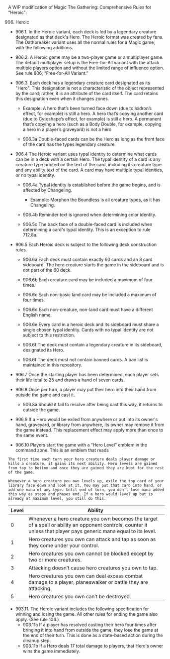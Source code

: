 A WIP modification of Magic The Gathering: Comprehensive Rules for "Heroic":


906. Heroic

* 906.1. In the Heroic variant, each deck is led by a legendary creature designated as that deck's Hero. The Heroic format was created by fans. The Oathbreaker variant uses all the normal rules for a Magic game, with the following additions.

* 906.2. A Heroic game may be a two-player game or a multiplayer game. The default multiplayer setup is the Free-for-All variant with the attack multiple players option and without the limited range of influence option. See rule 806, “Free-for-All Variant.”

* 906.3. Each deck has a legendary creature card designated as its "Hero". This designation is not a characteristic of the object represented by the card; rather, it is an attribute of the card itself. The card retains this designation even when it changes zones.
	* Example: A hero that’s been turned face down (due to Ixidron’s effect, for example) is still a hero. A hero that’s copying another card (due to Cytoshape’s effect, for example) is still a hero. A permanent that’s copying a hero (such as a Body Double, for example, copying a hero in a player’s graveyard) is not a hero

	* 906.3a Double-faced cards can be the Hero as long as the front face of the card has the types legendary creature.

* 906.4 The Heroic variant uses typal identity to determine what cards can be in a deck with a certain Hero. The typal identity of a card is any creature type printed on the text of the card, including its creature type and any ability text of the card. A card may have multiple typal idenities, or no typal identity.

	* 906.4a Typal identity is established before the game begins, and is affected by Changeling.
		* Example: Morphon the Boundless is all creature types, as it has Changeling.

	* 906.4b Reminder text is ignored when determining color identity.

	* 906.5c The back face of a double-faced card is included when determining a card's typal identity. This is an exception to rule 712.8a.

* 906.5 Each Heroic deck is subject to the following deck construction rules.

	* 906.6a Each deck must contain exactly 60 cards and an 8 card sideboard. The hero creature starts the game in the sideboard and is not part of the 60 deck.

	* 906.6b Each creature card may be included a maximum of four times.

	* 906.6c Each non-basic land card may be included a maximum of four times.

	* 906.6d Each non-creature, non-land card must have a different English name.

	* 906.6e Every card in a heroic deck and its sideboard must share a single chosen typal identity. Cards with no typal identity are not subject to this restriction.

	* 906.6f The deck must contain a legendary creature in its sideboard, designated its Hero.

	* 906.6f The deck must not contain banned cards. A ban list is maintained in this repository.

* 906.7 Once the starting player has been determined, each player sets their life total to 25 and draws a hand of seven cards.

* 906.8 Once per turn, a player may put their hero into their hand from outside the game and cast it. 
	* 906.8a Should it fail to resolve after being cast this way, it returns to outside the game. 

* 906.9 If a Hero would be exiled from anywhere or put into its owner's hand, graveyard, or library from anywhere, its owner may remove it from the game instead. This replacement effect may apply more than once to the same event.

* 906.10 Players start the game with a “Hero Level” emblem in the command zone. This is an emblem that reads 
```
The first time each turn your hero creature deals player damage or kills a creature, it gains its next ability. Hero levels are gained from top to bottom and once they are gained they are kept for the rest of the game.

Whenever a hero creature you own levels up, exile the top card of your library face down and look at it. You may put that card into hand, or add one mana of any type. Until end of turn, you don’t lose mana added this way as steps and phases end. If a hero would level up but is already at maximum level, you still do this.
```

| Level  | Ability |
| ------------- | ------------- |
| 0  | Whenever a hero creature you own becomes the target of a spell or ability an opponent controls, counter it unless that player pays generic mana equal to its level. |
| 1  | Hero creatures you own can attack and tap as soon as they come under your control. |
| 2  | Hero creatures you own cannot be blocked except by two or more creatures. | 
| 3  | Attacking doesn’t cause hero creatures you own to tap. | 
| 4  | Hero creatures you own can deal excess combat damage to a player, planeswalker or battle they are attacking. | 
| 5  | Hero creatures you own can’t be destroyed. |

* 903.11. The Heroic variant includes the following specification for winning and losing the game.
All other rules for ending the game also apply. (See rule 104.)
	* 903.11a If a player has resolved casting their hero four times after bringing it into hand from outside the game, they lose the game at the end of their turn. This is done as a state-based action during the cleanup step. 
	* 903.11b If a Hero deals 17 total damage to players, that Hero's owner wins the game immediately.